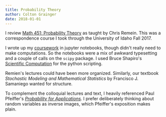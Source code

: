 ```yaml
---
title: Probability Theory
author: Colton Grainger
date: 2018-01-01
---
```


I review [Math 451: Probability Theory](https://web.archive.org/web/20170616205624/http://webpages.uidaho.edu/cremien/math451EO/) as taught by Chris Remein. This was a correspondence course I took through the University of Idaho Fall 2017.

I wrote up my [coursework](https://nbviewer.jupyter.org/github/coltongrainger/notebooks/tree/master/probability/) in jupyter notebooks, though didn't really need to make computations. So the notebooks were a mix of awkward typesetting and a couple of calls on the `scipy` package. I used Bruce Shapiro's [Scientific Computation](http://calculuscastle.com/pythonbook.html) for the python scripting.

Remien's lectures could have been more organized. Similarly, our textbook *Stochastic Modeling and Mathematical Statistics* by Francisco J. Samaniego wanted for structure. 

To complement the colloquial lectures and text, I heavily referenced Paul Pfeiffer's *[Probability for Applications](https://books.google.com/books?id=UlThBwAAQBAJ)*. I prefer deliberately thinking about random variables as inverse images, which Pfeiffer's exposition makes plain.

